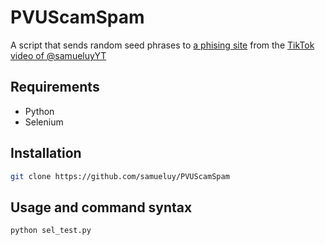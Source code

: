 # PVUScamSpam
A script that sends random seed phrases to [a phising site](http://plantvsundead.help/)
from the [TikTok video of @samueluyYT](https://www.tiktok.com/@samueluyyt/video/7005575691026713882?sender_device=pc&sender_web_id=6967950323516556802&is_from_webapp=v1&is_copy_url=0)

## Requirements
* Python
* Selenium
## Installation
```sh
git clone https://github.com/samueluy/PVUScamSpam
```

## Usage and command syntax
```sh
python sel_test.py
```
